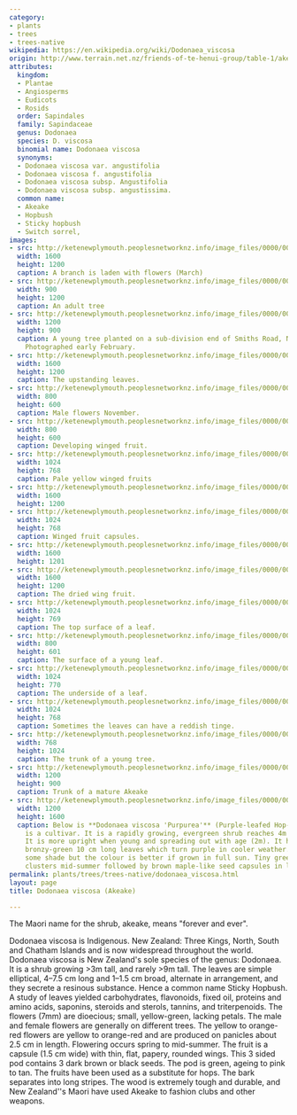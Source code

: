 ```yaml
---
category:
- plants
- trees
- trees-native
wikipedia: https://en.wikipedia.org/wiki/Dodonaea_viscosa
origin: http://www.terrain.net.nz/friends-of-te-henui-group/table-1/akeake.html
attributes:
  kingdom:
  - Plantae
  - Angiosperms
  - Eudicots
  - Rosids
  order: Sapindales
  family: Sapindaceae
  genus: Dodonaea
  species: D. viscosa
  binomial name: Dodonaea viscosa
  synonyms:
  - Dodonaea viscosa var. angustifolia
  - Dodonaea viscosa f. angustifolia
  - Dodonaea viscosa subsp. Angustifolia
  - Dodonaea viscosa subsp. angustissima.
  common name:
  - Akeake
  - Hopbush
  - Sticky hopbush
  - Switch sorrel,
images:
- src: http://ketenewplymouth.peoplesnetworknz.info/image_files/0000/0011/4818/1-Dodonaea_viscosa__Akeake_.JPG
  width: 1600
  height: 1200
  caption: A branch is laden with flowers (March)
- src: http://ketenewplymouth.peoplesnetworknz.info/image_files/0000/0008/3028/Dodonaea_viscosa__Akeake_.JPG
  width: 900
  height: 1200
  caption: An adult tree
- src: http://ketenewplymouth.peoplesnetworknz.info/image_files/0000/0004/9869/Dodonaea_viscosa__Akeake-005.JPG
  width: 1200
  height: 900
  caption: A young tree planted on a sub-division end of Smiths Road, New Plymouth.
    Photographed early February.
- src: http://ketenewplymouth.peoplesnetworknz.info/image_files/0000/0005/0704/Dodonaea_viscosa__Akeake-001.JPG
  width: 1600
  height: 1200
  caption: The upstanding leaves.
- src: http://ketenewplymouth.peoplesnetworknz.info/image_files/0000/0008/3023/Male_flowers_Dodonaea_viscosa__Akeake_-004.JPG
  width: 800
  height: 600
  caption: Male flowers November.
- src: http://ketenewplymouth.peoplesnetworknz.info/image_files/0000/0001/5494/Akeake__Dodonaea_viscosa-3.JPG
  width: 800
  height: 600
  caption: Developing winged fruit.
- src: http://ketenewplymouth.peoplesnetworknz.info/image_files/0000/0005/2544/Dodonaea_viscosa__Akeake-001.JPG
  width: 1024
  height: 768
  caption: Pale yellow winged fruits
- src: http://ketenewplymouth.peoplesnetworknz.info/image_files/0000/0012/9163/1-Dodonaea_viscosa__Akeake_-001.JPG
  width: 1600
  height: 1200
- src: http://ketenewplymouth.peoplesnetworknz.info/image_files/0000/0004/9874/Dodonaea_viscosa__Akeake-008.JPG
  width: 1024
  height: 768
  caption: Winged fruit capsules.
- src: http://ketenewplymouth.peoplesnetworknz.info/image_files/0000/0012/9168/1-Dodonaea_viscosa__Akeake_-002.JPG
  width: 1600
  height: 1201
- src: http://ketenewplymouth.peoplesnetworknz.info/image_files/0000/0008/9908/Dodonaea_viscosa__Akeake_.JPG
  width: 1600
  height: 1200
  caption: The dried wing fruit.
- src: http://ketenewplymouth.peoplesnetworknz.info/image_files/0000/0004/9884/Dodonaea_viscosa__Akeake-001.JPG
  width: 1024
  height: 769
  caption: The top surface of a leaf.
- src: http://ketenewplymouth.peoplesnetworknz.info/image_files/0000/0011/4823/1-Dodonaea_viscosa__Akeake_-002.JPG
  width: 800
  height: 601
  caption: The surface of a young leaf.
- src: http://ketenewplymouth.peoplesnetworknz.info/image_files/0000/0004/9889/Dodonaea_viscosa__Akeake-004.JPG
  width: 1024
  height: 770
  caption: The underside of a leaf.
- src: http://ketenewplymouth.peoplesnetworknz.info/image_files/0000/0008/9113/Dodonaea_viscosa__Akeake_-004.JPG
  width: 1024
  height: 768
  caption: Sometimes the leaves can have a reddish tinge.
- src: http://ketenewplymouth.peoplesnetworknz.info/image_files/0000/0011/4828/1-Dodonaea_viscosa__Akeake_-006.JPG
  width: 768
  height: 1024
  caption: The trunk of a young tree.
- src: http://ketenewplymouth.peoplesnetworknz.info/image_files/0000/0008/9118/Dodonaea_viscosa__Akeake_-005.JPG
  width: 1200
  height: 900
  caption: Trunk of a mature Akeake
- src: http://ketenewplymouth.peoplesnetworknz.info/image_files/0000/0005/4844/Dodonaea_viscosa_purpurea__Purple_Ake_Ake-001.JPG
  width: 1200
  height: 1600
  caption: Below is **Dodonaea viscosa 'Purpurea'** (Purple-leafed Hop-bush) which
    is a cultivar. It is a rapidly growing, evergreen shrub reaches 4m in height.
    It is more upright when young and spreading out with age (2m). It has lanceolate
    bronzy-green 10 cm long leaves which turn purple in cooler weather. Tolerates
    some shade but the colour is better if grown in full sun. Tiny green flowers in
    clusters mid-summer followed by brown maple-like seed capsules in late summer.
permalink: plants/trees/trees-native/dodonaea_viscosa.html
layout: page
title: Dodonaea viscosa (Akeake)

---
```

The Maori name for the shrub, akeake, means "forever and ever".

Dodonaea viscosa is Indigenous. New Zealand: Three Kings, North, South and Chatham Islands and is now widespread throughout the world. Dodonaea viscosa is New Zealand's sole species of the genus: Dodonaea. It is a shrub growing >3m tall, and rarely >9m  tall. The leaves are simple elliptical, 4–7.5 cm long and 1–1.5 cm broad, alternate in arrangement, and they secrete a resinous substance. Hence a common name Sticky Hopbush. A study of leaves yielded carbohydrates, flavonoids, fixed oil, proteins and amino acids, saponins, steroids and sterols, tannins, and triterpenoids. The flowers (7mm) are dioecious; small, yellow-green, lacking petals. The male and female flowers are generally on different trees. The yellow to orange-red flowers are yellow to orange-red and are produced on panicles about 2.5 cm in length. Flowering occurs spring to mid-summer. The fruit is a capsule (1.5 cm wide) with thin, flat, papery, rounded wings. This 3 sided pod contains 3 dark brown or black seeds. The pod is green, ageing to pink to tan. The fruits have been used as a substitute for hops. The bark separates into long stripes. The wood is extremely tough and durable, and New Zealand''s Maori have used Akeake to fashion clubs and other weapons.
